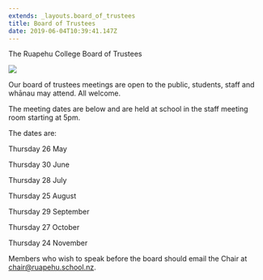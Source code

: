 ```yaml
---
extends: _layouts.board_of_trustees
title: Board of Trustees
date: 2019-06-04T10:39:41.147Z
---
```

The Ruapehu College Board of Trustees

![](https://res.cloudinary.com/ruapehu-college/image/upload/v1615858162/IMG_6279_ilhgeo.jpg)

Our board of trustees meetings are open to the public, students, staff and whānau may attend. All welcome. 

The meeting dates are below and are held at school in the staff meeting room starting at 5pm.

The dates are:

Thursday 26 May

Thursday 30 June

Thursday 28 July

Thursday 25 August

Thursday 29 September

Thursday 27 October

Thursday 24 November





Members who wish to speak before the board should email the Chair at chair@ruapehu.school.nz.
